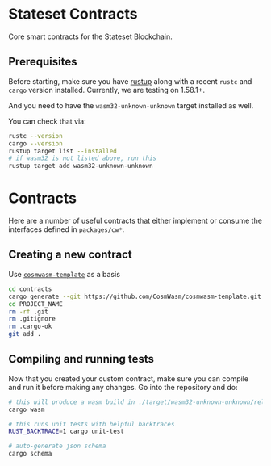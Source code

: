 # Stateset Contracts

Core smart contracts for the Stateset Blockchain.

## Prerequisites

Before starting, make sure you have [rustup](https://rustup.rs/) along with a
recent `rustc` and `cargo` version installed. Currently, we are testing on 1.58.1+.

And you need to have the `wasm32-unknown-unknown` target installed as well.

You can check that via:

```sh
rustc --version
cargo --version
rustup target list --installed
# if wasm32 is not listed above, run this
rustup target add wasm32-unknown-unknown
```

# Contracts

Here are a number of useful contracts that either implement or consume
the interfaces defined in `packages/cw*`.

## Creating a new contract

Use [`cosmwasm-template`](https://github.com/CosmWasm/cosmwasm-template) as a basis

```bash
cd contracts
cargo generate --git https://github.com/CosmWasm/cosmwasm-template.git --name PROJECT_NAME
cd PROJECT_NAME
rm -rf .git
rm .gitignore
rm .cargo-ok
git add .
```

## Compiling and running tests

Now that you created your custom contract, make sure you can compile and run it before
making any changes. Go into the repository and do:

```sh
# this will produce a wasm build in ./target/wasm32-unknown-unknown/release/YOUR_NAME_HERE.wasm
cargo wasm

# this runs unit tests with helpful backtraces
RUST_BACKTRACE=1 cargo unit-test

# auto-generate json schema
cargo schema
```


